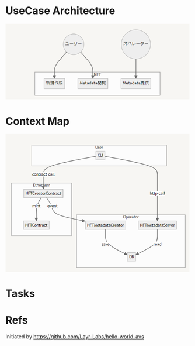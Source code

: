 # UseCase Architecture
![usecase-architecture-png](./assets/usecase-architecture.png)
# Context Map
![context-map-png](./assets/context-map.png)
# Tasks
# Refs
Initiated by https://github.com/Layr-Labs/hello-world-avs